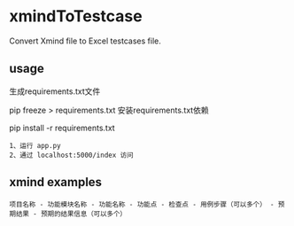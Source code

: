 # xmindToTestcase
Convert Xmind file to Excel testcases file.

## usage
生成requirements.txt文件

pip freeze > requirements.txt
安装requirements.txt依赖

pip install -r requirements.txt

```shell
1、运行 app.py
2、通过 localhost:5000/index 访问
```
## xmind examples
```shell
项目名称 - 功能模块名称 - 功能名称 - 功能点 - 检查点 - 用例步骤（可以多个） - 预期结果 - 预期的结果信息（可以多个）
```